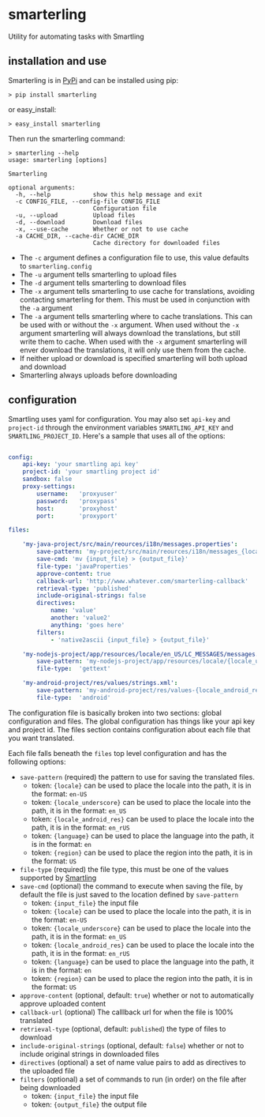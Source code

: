 # smarterling
Utility for automating tasks with Smartling

## installation and use
Smarterling is in [PyPi](https://pypi.python.org/pypi/smarterling) and can be installed using pip:
```shell
> pip install smarterling
```
or easy_install:
```shell
> easy_install smarterling
```

Then run the smarterling command:
```shell
> smarterling --help
usage: smarterling [options]

Smarterling

optional arguments:
  -h, --help            show this help message and exit
  -c CONFIG_FILE, --config-file CONFIG_FILE
                        Configuration file
  -u, --upload          Upload files
  -d, --download        Download files
  -x, --use-cache       Whether or not to use cache
  -a CACHE_DIR, --cache-dir CACHE_DIR
                        Cache directory for downloaded files
```

- The `-c` argument defines a configuration file to use, this value defaults to `smarterling.config`
- The `-u` argument tells smarterling to upload files
- The `-d` argument tells smarterling to download files
- The `-x` argument tells smarterling to use cache for translations, avoiding contacting smarterling for them.  This must be used in conjunction with the `-a` argument
- The `-a` argument tells smarterling where to cache translations.  This can be used with or without the `-x` argument.  When used without the `-x` argument smarterling will always download the translations, but still write them to cache.  When used with the `-x` argument smarterling will enver download the translations, it will only use them from the cache.
- If neither upload or download is specified smarterling will both upload and download
- Smarterling always uploads before downloading

## configuration
Smartling uses yaml for configuration. You may also set `api-key` and `project-id` through the environment variables `SMARTLING_API_KEY` and `SMARTLING_PROJECT_ID`. Here's a sample that uses all of the options:

```yaml

config:
    api-key: 'your smartling api key'
    project-id: 'your smartling project id'
    sandbox: false
    proxy-settings:
        username:   'proxyuser'
        password:   'proxypass'
        host:       'proxyhost'
        port:       'proxyport'

files:

    'my-java-project/src/main/reources/i18n/messages.properties':
        save-pattern: 'my-project/src/main/reources/i18n/messages_{locale_underscore}.properties'
        save-cmd: 'mv {input_file} > {output_file}'
        file-type: 'javaProperties'
        approve-content: true
        callback-url: 'http://www.whatever.com/smarterling-callback'
        retrieval-type: 'published'
        include-original-strings: false
        directives:
            name: 'value'
            another: 'value2'
            anything: 'goes here'
        filters:
            - 'native2ascii {input_file} > {output_file}'

    'my-nodejs-project/app/resources/locale/en_US/LC_MESSAGES/messages.po':
        save-pattern: 'my-nodejs-project/app/resources/locale/{locale_underscore}/LC_MESSAGES/messages.po'
        file-type:  'gettext'

    'my-android-project/res/values/strings.xml':
        save-pattern: 'my-android-project/res/values-{locale_android_res}/strings.xml'
        file-type:  'android'


```

The configuration file is basically broken into two sections: global configuration and files. The global configuration has things like your api key and project id.  The files section contains configuration about each file that you want translated.

Each file falls beneath the `files` top level configuration and has the following options:

- `save-pattern` (required) the pattern to use for saving the translated files.
  - token: `{locale}` can be used to place the locale into the path, it is in the format: `en-US`
  - token: `{locale_underscore}` can be used to place the locale into the path, it is in the format: `en_US`
  - token: `{locale_android_res}` can be used to place the locale into the path, it is in the format: `en_rUS`
  - token: `{language}` can be used to place the language into the path, it is in the format: `en`
  - token: `{region}` can be used to place the region into the path, it is in the format: `US`
- `file-type` (required) the file type, this must be one of the values supported by [Smartling](https://docs.smartling.com/display/docs/Files+API#FilesAPI-/file/upload(POST))
- `save-cmd` (optional) the command to execute when saving the file, by default the file is just saved to the location defined by `save-pattern`
  - token: `{input_file}` the input file
  - token: `{locale}` can be used to place the locale into the path, it is in the format: `en-US`
  - token: `{locale_underscore}` can be used to place the locale into the path, it is in the format: `en_US`
  - token: `{locale_android_res}` can be used to place the locale into the path, it is in the format: `en_rUS`
  - token: `{language}` can be used to place the language into the path, it is in the format: `en`
  - token: `{region}` can be used to place the region into the path, it is in the format: `US`
- `approve-content` (optional, default: `true`) whether or not to automatically approve uploaded content
- `callback-url` (optional) The calllback url for when the file is 100% translated
- `retrieval-type` (optional, default: `published`) the type of files to download
- `include-original-strings` (optional, default: `false`) whether or not to include original strings in downloaded files
- `directives` (optional) a set of name value pairs to add as directives to the uploaded file
- `filters` (optional) a set of commands to run (in order) on the file after being downloaded
  - token: `{input_file}` the input file
  - token: `{output_file}` the output file

